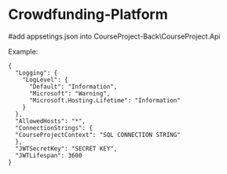# Crowdfunding-Platform

#add appsetings.json into CourseProject-Back\CourseProject.Api

Example:

```
{
  "Logging": {
    "LogLevel": {
      "Default": "Information",
      "Microsoft": "Warning",
      "Microsoft.Hosting.Lifetime": "Information"
    }
  },
  "AllowedHosts": "*",
  "ConnectionStrings": {
  "CourseProjectContext": "SQL CONNECTION STRING"
  },
  "JWTSecretKey": "SECRET KEY",
  "JWTLifespan": 3600
}
```
